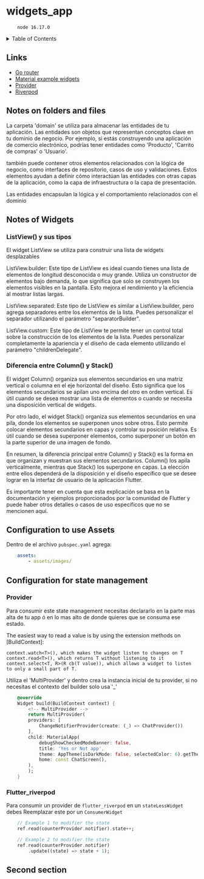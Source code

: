 # widgets_app

```CDM
    node 16.17.0
```

<details>
  <summary>Table of Contents</summary>

- <a href="#notes-of-widgets">Notes of Widgets</a>
- <a href="#configuration-to-use-assets">Configuration to used Assets</a>
- <a href="#notes-on-folders-and-files">Notas sobre carpetas y archivos</a>
- <a href="#configuration-for-state-management">Configuration for state management</a>

</details>

## Links

- [Go router](https://pub.dev/packages/go_router)
- [Material example widgets](https://m3.material.io/develop/flutter)
- [Provider](https://pub.dev/packages/provider)
- [Riverpod](https://docs-v2.riverpod.dev/docs/concepts/about_code_generation)

## Notes on folders and files

La carpeta 'domain' se utiliza para almacenar las entidades de tu aplicación. Las entidades son objetos que representan conceptos clave en tu dominio de negocio. Por ejemplo, si estás construyendo una aplicación de comercio electrónico, podrías tener entidades como 'Producto', 'Carrito de compras' o 'Usuario'.

también puede contener otros elementos relacionados con la lógica de negocio, como interfaces de repositorio, casos de uso y validaciones. Estos elementos ayudan a definir cómo interactúan las entidades con otras capas de la aplicación, como la capa de infraestructura o la capa de presentación.

Las entidades encapsulan la lógica y el comportamiento relacionados con el dominio

## Notes of Widgets

### ListView() y sus tipos

El widget ListView se utiliza para construir una lista de widgets desplazables

ListView.builder: Este tipo de ListView es ideal cuando tienes una lista de elementos de longitud desconocida o muy grande. Utiliza un constructor de elementos bajo demanda, lo que significa que solo se construyen los elementos visibles en la pantalla. Esto mejora el rendimiento y la eficiencia al mostrar listas largas.

ListView.separated: Este tipo de ListView es similar a ListView.builder, pero agrega separadores entre los elementos de la lista. Puedes personalizar el separador utilizando el parámetro "separatorBuilder".

ListView.custom: Este tipo de ListView te permite tener un control total sobre la construcción de los elementos de la lista. Puedes personalizar completamente la apariencia y el diseño de cada elemento utilizando el parámetro "childrenDelegate".

### Diferencia entre Column() y Stack()

El widget Column() organiza sus elementos secundarios en una matriz vertical o columna en el eje horizontal del diseño. Esto significa que los elementos secundarios se apilan uno encima del otro en orden vertical. Es útil cuando se desea mostrar una lista de elementos o cuando se necesita una disposición vertical de widgets.

Por otro lado, el widget Stack() organiza sus elementos secundarios en una pila, donde los elementos se superponen unos sobre otros. Esto permite colocar elementos secundarios en capas y controlar su posición relativa. Es útil cuando se desea superponer elementos, como superponer un botón en la parte superior de una imagen de fondo.

En resumen, la diferencia principal entre Column() y Stack() es la forma en que organizan y muestran sus elementos secundarios. Column() los apila verticalmente, mientras que Stack() los superpone en capas. La elección entre ellos dependerá de la disposición y el diseño específico que se desee lograr en la interfaz de usuario de la aplicación Flutter.

Es importante tener en cuenta que esta explicación se basa en la documentación y ejemplos proporcionados por la comunidad de Flutter y puede haber otros detalles o casos de uso específicos que no se mencionen aquí.

## Configuration to use Assets

Dentro de el archivo `pubspec.yaml` agrega:

``` yaml
    assets:
        - assets/images/
```

## Configuration for state management

### Provider

Para consumir este state management necesitas declararlo en la parte mas alta de tu app
ó en lo mas alto de donde quieres que se consuma ese estado.

The easiest way to read a value is by using the extension methods on [BuildContext]:

```Text
context.watch<T>(), which makes the widget listen to changes on T
context.read<T>(), which returns T without listening to it
context.select<T, R>(R cb(T value)), which allows a widget to listen to only a small part of T.
```

Utiliza el 'MultiProvider' y dentro crea la instancia inicial de tu provider, si no necesitas el contexto del builder solo usa '_'

```dart
    @override
    Widget build(BuildContext context) {
        <!-- MultiProvider -->
        return MultiProvider(
        providers: [
            ChangeNotifierProvider(create: (_) => ChatProvider())
        ],
        child: MaterialApp(
            debugShowCheckedModeBanner: false,
            title: 'Yes or Not app',
            theme: AppTheme(isDarkMode: false, selectedColor: 6).getTheme(),
            home: const ChatScreen(),
        ),
        );
    }
```

### Flutter_riverpod

Para consumir un provider de `flutter_riverpod` en un `stateLessWidget`
debes Reemplazar este por un `ConsumerWidget`

```Dart
    // Example 1 to modifier the state
    ref.read(counterProvider.notifier).state++;

    // Example 2 to modifier the state
    ref.read(counterProvider.notifier)
        .update((state) => state + 1);
```

## Second section
